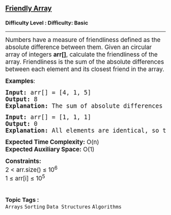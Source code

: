 <h2><a href="https://www.geeksforgeeks.org/problems/friendly-array2009/1?page=1&difficulty=Basic&status=unsolved,attempted&sortBy=accuracy">Friendly Array</a></h2><h3>Difficulty Level : Difficulty: Basic</h3><hr><div class="problems_problem_content__Xm_eO"><p><span style="font-size: 14pt;">Numbers have a measure of friendliness defined as the absolute difference between them. Given an circular array of integers <strong>arr[]</strong>, calculate the friendliness of the array. Friendliness is the sum of the absolute differences between each element and its closest friend in the array.</span></p>
<p><span style="font-size: 14pt;"><strong>Examples</strong>:</span></p>
<pre><span style="font-size: 14pt;"><strong>Input:</strong> arr[] = [4, 1, 5]</span><br><span style="font-size: 14pt;"><strong>Output:</strong> 8</span><br><span style="font-size: 14pt;"><strong>Explanation:</strong> The sum of absolute differences with closest neighbors is |4-1| + |1-5| + |5-4| = 8.</span></pre>
<pre><span style="font-size: 14pt;"><strong>Input:</strong> arr[] = [1, 1, 1]</span><br><span style="font-size: 14pt;"><strong>Output:</strong> 0</span><br><span style="font-size: 14pt;"><strong>Explanation:</strong> All elements are identical, so the sum of differences is zero.</span></pre>
<p><span style="font-size: 14pt;"><strong>Expected Time Complexity:</strong> O(n)</span><br><span style="font-size: 14pt;"><strong>Expected Auxiliary Space:</strong> O(1)</span></p>
<p><span style="font-size: 14pt;"><strong>Constraints:<br></strong>2 &lt; arr.size() ≤ 10<sup>6</sup></span><br><span style="font-size: 14pt;">1 ≤ arr[i] ≤ 10<sup>5</sup></span></p></div><br><p><span style=font-size:18px><strong>Topic Tags : </strong><br><code>Arrays</code>&nbsp;<code>Sorting</code>&nbsp;<code>Data Structures</code>&nbsp;<code>Algorithms</code>&nbsp;